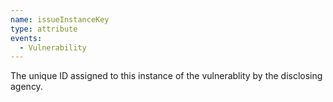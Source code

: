 ```yaml
---
name: issueInstanceKey
type: attribute
events:
  - Vulnerability
---
```


The unique ID assigned to this instance of the vulnerablity by the disclosing agency.
